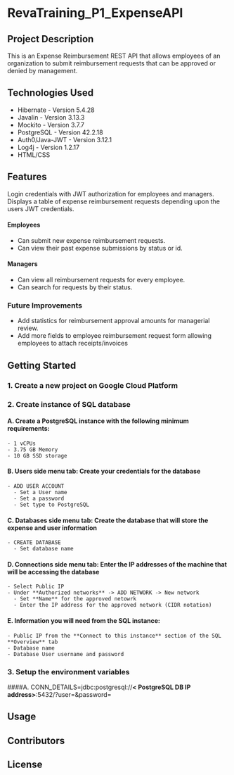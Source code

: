 # RevaTraining_P1_ExpenseAPI

## Project Description
This is an Expense Reimbursement REST API that allows employees of an organization to submit reimbursement requests that can be approved or denied by management. 
## Technologies Used
- Hibernate - Version 5.4.28
- Javalin - Version 3.13.3
- Mockito - Version 3.7.7
- PostgreSQL - Version 42.2.18
- Auth0/Java-JWT - Version 3.12.1
- Log4j - Version 1.2.17
- HTML/CSS
## Features
Login credentials with JWT authorization for employees and managers.
Displays a table of expense reimbursement requests depending upon the users JWT credentials.
#### Employees 
  - Can submit new expense reimbursement requests.
  - Can view their past expense submissions by status or id.
#### Managers
  - Can view all reimbursement requests for every employee.
  - Can search for requests by their status.
### Future Improvements
  - Add statistics for reimbursement approval amounts for managerial review.
  - Add more fields to employee reimbursement request form allowing employees to attach receipts/invoices
## Getting Started
### 1. Create a new project on Google Cloud Platform
### 2. Create instance of SQL database
  
  #### A. Create a **PostgreSQL** instance with the following minimum requirements:
    - 1 vCPUs
    - 3.75 GB Memory
    - 10 GB SSD storage
  
  #### B. **Users** side menu tab: Create your credentials for the database
    - ADD USER ACCOUNT
      - Set a User name
      - Set a password
      - Set type to PostgreSQL
  
  #### C. **Databases** side menu tab: Create the database that will store the expense and user information
    - CREATE DATABASE
      - Set database name
  
  #### D. **Connections** side menu tab: Enter the IP addresses of the machine that will be accessing the database
    - Select Public IP
    - Under **Authorized networks** -> ADD NETWORK -> New network
      - Set **Name** for the approved netowrk
      - Enter the IP address for the approved network (CIDR notation)
  
  #### E. Information you will need from the SQL instance:
    - Public IP from the **Connect to this instance** section of the SQL **Overview** tab
    - Database name
    - Database User username and password
### 3. Setup the environment variables 
  
  ####A. CONN_DETAILS=jdbc:postgresql://**< PostgreSQL DB IP address>**:5432/**<DB Name>**?user\=**<DB User username>**&password\=**<DB User password>**
## Usage

## Contributors 

## License


